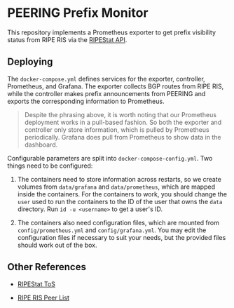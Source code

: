 # PEERING Prefix Monitor

This repository implements a Prometheus exporter to get prefix visibility status from RIPE RIS via the [RIPEStat API][ripestat].

[ripestat]: https://stat.ripe.net/docs/02.data-api/

## Deploying

The `docker-compose.yml` defines services for the exporter, controller, Prometheus, and Grafana.  The exporter collects BGP routes from RIPE RIS, while the controller makes prefix announcements from PEERING and exports the corresponding information to Prometheus.

> Despite the phrasing above, it is worth noting that our Prometheus deployment works in a pull-based fashion.  So both the exporter and controller only store information, which is pulled by Prometheus periodically.  Grafana does pull from Prometheus to show data in the dashboard.

Configurable parameters are split into `docker-compose-config.yml`.  Two things need to be configured:

1. The containers need to store information across restarts, so we create volumes from `data/grafana` and `data/prometheus`, which are mapped inside the containers.  For the containers to work, you should change the `user` used to run the containers to the ID of the user that owns the `data` directory.  Run `id -u <username>` to get a user's ID.

2. The containers also need configuration files, which are mounted from `config/prometheus.yml` and `config/grafana.yml`.  You may edit the configuration files if necessary to suit your needs, but the provided files should work out of the box.

## Other References

* [RIPEStat ToS](https://www.ripe.net/about-us/legal/ripestat-service-terms-and-conditions/)

* [RIPE RIS Peer List](https://www.ris.ripe.net/peerlist/all.shtml)
